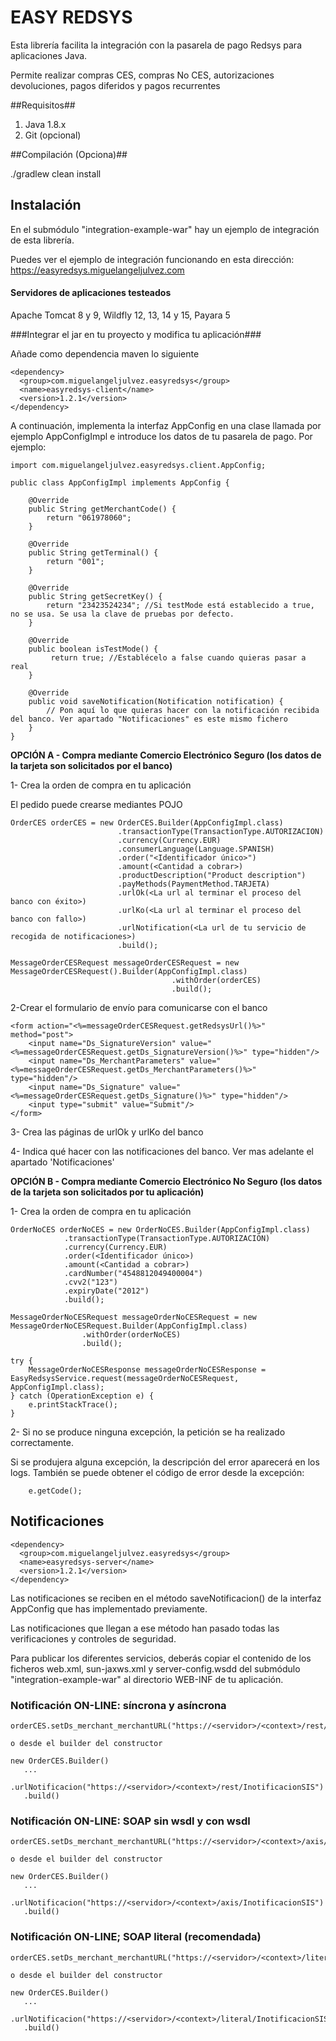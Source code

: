 # EASY REDSYS #

Esta librería facilita la integración con la pasarela de pago Redsys para aplicaciones Java.

Permite realizar compras CES, compras No CES, autorizaciones devoluciones, pagos diferidos y pagos recurrentes

##Requisitos##

1. Java 1.8.x
2. Git (opcional)

##Compilación (Opciona)##

./gradlew clean install

## Instalación ##

En el submódulo "integration-example-war" hay un ejemplo de integración de esta librería.

Puedes ver el ejemplo de integración funcionando en esta dirección: https://easyredsys.miguelangeljulvez.com

#### Servidores de aplicaciones testeados ####

Apache Tomcat 8 y 9, Wildfly 12, 13, 14 y 15, Payara 5

###Integrar el jar en tu proyecto y modifica tu aplicación###

Añade como dependencia maven lo siguiente

```
<dependency>
  <group>com.miguelangeljulvez.easyredsys</group>
  <name>easyredsys-client</name>
  <version>1.2.1</version>
</dependency>
```

A continuación, implementa la interfaz AppConfig en una clase llamada por ejemplo AppConfigImpl e introduce los datos de tu pasarela de pago. Por ejemplo:

```
import com.miguelangeljulvez.easyredsys.client.AppConfig;

public class AppConfigImpl implements AppConfig {

    @Override
    public String getMerchantCode() {
        return "061978060";
    }

    @Override
    public String getTerminal() {
        return "001";
    }

    @Override
    public String getSecretKey() {
        return "23423524234"; //Si testMode está establecido a true, no se usa. Se usa la clave de pruebas por defecto.
    }

    @Override
    public boolean isTestMode() {
         return true; //Establécelo a false cuando quieras pasar a real
    }

    @Override
    public void saveNotification(Notification notification) {
        // Pon aquí lo que quieras hacer con la notificación recibida del banco. Ver apartado "Notificaciones" es este mismo fichero
    }
}
```

**OPCIÓN A - Compra mediante Comercio Electrónico Seguro (los datos de la tarjeta son solicitados por el banco)**

1- Crea la orden de compra en tu aplicación

El pedido puede crearse mediantes POJO

```
OrderCES orderCES = new OrderCES.Builder(AppConfigImpl.class)
                        .transactionType(TransactionType.AUTORIZACION)
                        .currency(Currency.EUR)
                        .consumerLanguage(Language.SPANISH)
                        .order("<Identificador único>")
                        .amount(<Cantidad a cobrar>)
                        .productDescription("Product description")
                        .payMethods(PaymentMethod.TARJETA)
                        .urlOk(<La url al terminar el proceso del banco con éxito>)
                        .urlKo(<La url al terminar el proceso del banco con fallo>)
                        .urlNotification(<La url de tu servicio de recogida de notificaciones>)
                        .build();

MessageOrderCESRequest messageOrderCESRequest = new MessageOrderCESRequest().Builder(AppConfigImpl.class)
                                    .withOrder(orderCES)
                                    .build();
```

2-Crear el formulario de envío para comunicarse con el banco

```
<form action="<%=messageOrderCESRequest.getRedsysUrl()%>" method="post">
    <input name="Ds_SignatureVersion" value="<%=messageOrderCESRequest.getDs_SignatureVersion()%>" type="hidden"/>
    <input name="Ds_MerchantParameters" value="<%=messageOrderCESRequest.getDs_MerchantParameters()%>" type="hidden"/>
    <input name="Ds_Signature" value="<%=messageOrderCESRequest.getDs_Signature()%>" type="hidden"/>
    <input type="submit" value="Submit"/>
</form>
```
    
3- Crea las páginas de urlOk y urlKo del banco

4- Indica qué hacer con las notificaciones del banco. Ver mas adelante el apartado 'Notificaciones'

**OPCIÓN B - Compra mediante Comercio Electrónico No Seguro (los datos de la tarjeta son solicitados por tu aplicación)**

1- Crea la orden de compra en tu aplicación
```
OrderNoCES orderNoCES = new OrderNoCES.Builder(AppConfigImpl.class)
            .transactionType(TransactionType.AUTORIZACION)
            .currency(Currency.EUR)
            .order(<Identificador único>)
            .amount(<Cantidad a cobrar>)
            .cardNumber("4548812049400004")
            .cvv2("123")
            .expiryDate("2012")
            .build();

MessageOrderNoCESRequest messageOrderNoCESRequest = new MessageOrderNoCESRequest.Builder(AppConfigImpl.class)
                .withOrder(orderNoCES)
                .build();

try {
    MessageOrderNoCESResponse messageOrderNoCESResponse = EasyRedsysService.request(messageOrderNoCESRequest, AppConfigImpl.class);
} catch (OperationException e) {
    e.printStackTrace();
}
```

2- Si no se produce ninguna excepción, la petición se ha realizado correctamente.

Si se produjera alguna excepción, la descripción del error aparecerá en los logs. También se puede obtener el código de error desde la excepción:

```
    e.getCode();
```

## Notificaciones ##

```
<dependency>
  <group>com.miguelangeljulvez.easyredsys</group>
  <name>easyredsys-server</name>
  <version>1.2.1</version>
</dependency>
```

Las notificaciones se reciben en el método saveNotificacion() de la interfaz AppConfig que has implementado previamente.

Las notificaciones que llegan a ese método han pasado todas las verificaciones y controles de seguridad.

Para publicar los diferentes servicios, deberás copiar el contenido de los ficheros web.xml, sun-jaxws.xml y server-config.wsdd del submódulo "integration-example-war" al directorio WEB-INF de tu aplicación.

### Notificación ON-LINE: síncrona y asíncrona ###
```
orderCES.setDs_merchant_merchantURL("https://<servidor>/<context>/rest/InotificacionSIS");

o desde el builder del constructor

new OrderCES.Builder()
   ...
   .urlNotificacion("https://<servidor>/<context>/rest/InotificacionSIS")
   .build()
```
### Notificación ON-LINE: SOAP sin wsdl y con wsdl ###
```
orderCES.setDs_merchant_merchantURL("https://<servidor>/<context>/axis/InotificacionSIS");

o desde el builder del constructor

new OrderCES.Builder()
   ...
   .urlNotificacion("https://<servidor>/<context>/axis/InotificacionSIS")
   .build()
```
### Notificación ON-LINE; SOAP literal (recomendada) ###
```
orderCES.setDs_merchant_merchantURL("https://<servidor>/<context>/literal/InotificacionSIS");

o desde el builder del constructor

new OrderCES.Builder()
   ...
   .urlNotificacion("https://<servidor>/<context>/literal/InotificacionSIS")
   .build()
```